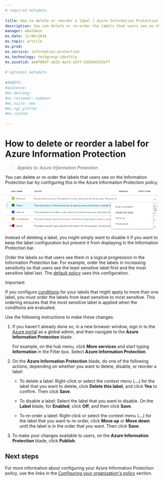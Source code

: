 ```yaml
---
# required metadata

title: How to delete or reorder a label | Azure Information Protection
description: You can delete or re-order the labels that users see on the Information Protection bar by configuring this in the Azure Information Protection policy.
manager: mbaldwin
ms.date: 11/04/2016
ms.topic: article
ms.prod:
ms.service: information-protection
ms.technology: techgroup-identity
ms.assetid: ae0f603f-a632-4ac5-a3f7-6358d4255eff

# optional metadata

#ROBOTS:
#audience:
#ms.devlang:
#ms.reviewer: eymanor
#ms.suite: ems
#ms.tgt_pltfrm:
#ms.custom:

---
```


# How to delete or reorder a label for Azure Information Protection

>*Applies to: Azure Information Protection*

You can delete or re-order the labels that users see on the Information Protection bar by configuring this in the Azure Information Protection policy.

![Delete or reorder labels in the Azure Information Protection policy](../media/info-protect-contextmenu.png)

Instead of deleting a label, you might simply want to disable it if you want to keep the label configuration but prevent it from displaying in the Information Protection bar.

Order the labels so that users see them in a logical progression in the Information Protection bar. For example, order the labels in increasing sensitivity so that users see the least sensitive label first and the most sensitive label last. The [default policy](configure-policy-default.md) uses this configuration.

> [!IMPORTANT]
>If you configure [conditions](configure-policy-classification.md) for your labels that might apply to more than one label, you must order the labels from least sensitive to most sensitive. This ordering ensures that the most sensitive label is applied when the conditions are evaluated.


Use the following instructions to make these changes.

1. If you haven't already done so, in a new browser window, sign in to the [Azure portal](https://portal.azure.com) as a global admin, and then navigate to the **Azure Information Protection** blade. 
    
    For example, on the hub menu, click **More services** and start typing **Information** in the Filter box. Select **Azure Information Protection**.

2. On the **Azure Information Protection** blade, do one of the following actions, depending on whether you want to delete, disable, or reorder a label:

    - To delete a label: Right-click or select the context menu (**...**) for the label that you want to delete, click **Delete this label**, and click **Yes** to confirm. Then click **Save**. 

    - To disable a label: Select the label that you want to disable. On the **Label** blade, for **Enabled**, click **Off**, and then click **Save**.

    - To re-order a label: Right-click or select the context menu (**...**) for the label that you want to re-order, click **Move up** or **Move down** until the label is in the order that you want. Then click **Save**. 

3. To make your changes available to users, on the **Azure Information Protection** blade, click **Publish**.

## Next steps

For more information about configuring your Azure Information Protection policy, use the links in the [Configuring your organization's policy](configure-policy.md#configuring-your-organizations-policy) section.  


